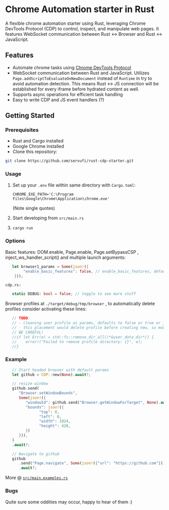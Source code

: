 # Chrome Automation starter in Rust

A flexible chrome automation starter using Rust, leveraging Chrome DevTools Protocol (CDP) to control, inspect, and manipulate web pages. It features WebSocket communication between Rust <-> Browser and Rust <-> JavaScript.

## Features

- Automate chrome tasks using [Chrome DevTools Protocol](https://chromedevtools.github.io/devtools-protocol/)
- WebSocket communication between Rust and JavaScript. Utilizes `Page.addScriptToEvaluateOnNewDocument` instead of `Runtime` in try to avoid automation detection. This means Rust <-> JS connection will be established for every iframe before hydrated content as well.
- Supports async operations for efficient task handling
- Easy to write CDP and JS event handlers (?)

## Getting Started

### Prerequisites

- Rust and Cargo installed
- Google Chrome installed
- Clone this repository:

```sh
git clone https://github.com/servufi/rust-cdp-starter.git
```

### Usage

1. Set up your `.env` file within same directory with `Cargo.toml`:

   `CHROME_EXE_PATH='C:\Program Files\Google\Chrome\Application\chrome.exe'`

   (Note single quotes)

2. Start developing from `src/main.rs`

3. ```sh
   cargo run
   ```

### Options

Basic features: DOM.enable, Page.enable, Page.setBypassCSP , inject_ws_handler_script() and multiple launch arguments:

```rust
   let browser1_params = Some(json!({
        "enable_basic_features": false, // enable_basic_features, default: true
    }));
```

`cdp.rs:`

```rust
   static DEBUG: bool = false; // toggle to see more stuff
```

Browser profiles at `./target/debug/tmp/browser` , to automatically delete profiles consider activating these lines:

```rust
   // TODO:
   // - cleaning user profile as params, defaults to false or true or just manually by user ?
   // - this placement would delete profile before creating new, so move to handle_target_closed() for after cleanup
   // BE CAREFUL!
   //if let Err(e) = std::fs::remove_dir_all(/*&user_data_dir*/) {
   //    error!("Failed to remove profile directory: {}", e);
   //}
```

### Example

```rust
   // Start headed browser with default params
   let github = CDP::new(None).await?;

   // resize window
   github.send(
      "Browser.setWindowBounds",
      Some(json!({
         "windowId": github.send("Browser.getWindowForTarget", None).await?.as_i32("windowId")?,
         "bounds": json!({
               "top": 0,
               "left": 0,
               "width": 1024,
               "height": 420,
         })
      })),
   )
   .await?;

   // Navigate to github
   github
      .send("Page.navigate", Some(json!({"url": "https://github.com"})))
      .await?;
```

More @ [`src/main.examples.rs`](https://github.com/servufi/rust-cdp-starter/blob/main/src/main.examples.rs)

### Bugs

Quite sure some oddities may occur, happy to hear of them :)
